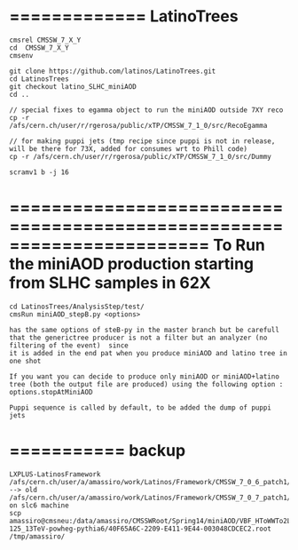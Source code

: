 =============
LatinoTrees
=============

    cmsrel CMSSW_7_X_Y 
    cd  CMSSW_7_X_Y
    cmsenv

    git clone https://github.com/latinos/LatinoTrees.git
    cd LatinosTrees
    git checkout latino_SLHC_miniAOD
    cd ..

    // special fixes to egamma object to run the miniAOD outside 7XY reco
    cp -r /afs/cern.ch/user/r/rgerosa/public/xTP/CMSSW_7_1_0/src/RecoEgamma
  
    // for making puppi jets (tmp recipe since puppi is not in release, will be there for 73X, added for consumes wrt to Phill code)
    cp -r /afs/cern.ch/user/r/rgerosa/public/xTP/CMSSW_7_1_0/src/Dummy

    scramv1 b -j 16

=======================================================================
To Run the miniAOD production starting from SLHC samples in 62X
=======================================================================

    cd LatinosTrees/AnalysisStep/test/ 
    cmsRun miniAOD_stepB.py <options>

    has the same options of steB-py in the master branch but be carefull that the generictree producer is not a filter but an analyzer (no filtering of the event)  since
    it is added in the end pat when you produce miniAOD and latino tree in one shot
 
    If you want you can decide to produce only miniAOD or miniAOD+latino tree (both the output file are produced) using the following option : options.stopAtMiniAOD

    Puppi sequence is called by default, to be added the dump of puppi jets

===========
backup
===========

    LXPLUS-LatinosFramework
    /afs/cern.ch/user/a/amassiro/work/Latinos/Framework/CMSSW_7_0_6_patch1/src/  --> old
    /afs/cern.ch/user/a/amassiro/work/Latinos/Framework/CMSSW_7_0_7_patch1/src/
    on slc6 machine
    scp amassiro@cmsneu:/data/amassiro/CMSSWRoot/Spring14/miniAOD/VBF_HToWWTo2LAndTau2Nu_M-125_13TeV-powheg-pythia6/40F65A6C-2209-E411-9E44-003048CDCEC2.root /tmp/amassiro/
